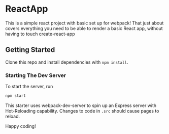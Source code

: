 # ReactApp
This is a simple react project with basic set up for webpack!
That just about covers everything you need to be able to render a basic React app, without having to touch create-react-app


## Getting Started

Clone this repo and install dependencies with `npm install`.

### Starting The Dev Server

To start the server, run

```BASH
npm start
```

This starter uses webpack-dev-server to spin up an Express server with Hot-Reloading capability. Changes to code in `.src` should cause pages to reload.

Happy coding!
